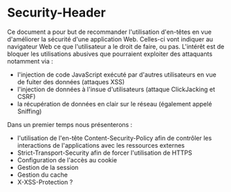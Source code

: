 # Security-Header

Ce document a pour but de recommander l'utilisation d'en-têtes en vue d'améliorer la sécurité d'une application Web. Celles-ci vont indiquer au navigateur Web ce que l'utilisateur a le droit de faire, ou pas. L'intérêt est de bloquer les utilisations abusives que pourraient exploiter des attaquants notamment via :
- l'injection de code JavaScript exécuté par d'autres utilisateurs en vue de fuiter des données (attaques XSS)
- l'injection de données à l'insue d'utilisateurs (attaque ClickJacking et CSRF)
- la récupération de données en clair sur le réseau (également appelé Sniffing)

Dans un premier temps nous présenterons :
- l'utilisation de l'en-tête Content-Security-Policy afin de contrôler les interactions de l'applications avec les ressources externes
- Strict-Transport-Security afin de forcer l'utilisation de HTTPS
- Configuration de l'accès au cookie
- Gestion de la session
- Gestion du cache
- X-XSS-Protection ?
